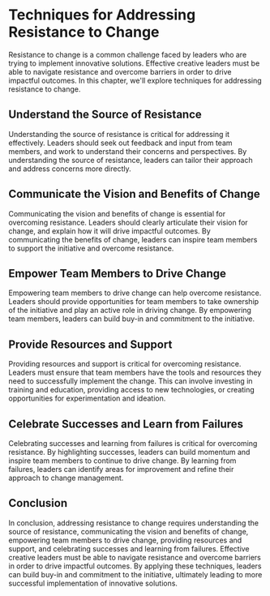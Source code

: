 # Techniques for Addressing Resistance to Change

Resistance to change is a common challenge faced by leaders who are trying to implement innovative solutions. Effective creative leaders must be able to navigate resistance and overcome barriers in order to drive impactful outcomes. In this chapter, we'll explore techniques for addressing resistance to change.

Understand the Source of Resistance
-----------------------------------

Understanding the source of resistance is critical for addressing it effectively. Leaders should seek out feedback and input from team members, and work to understand their concerns and perspectives. By understanding the source of resistance, leaders can tailor their approach and address concerns more directly.

Communicate the Vision and Benefits of Change
---------------------------------------------

Communicating the vision and benefits of change is essential for overcoming resistance. Leaders should clearly articulate their vision for change, and explain how it will drive impactful outcomes. By communicating the benefits of change, leaders can inspire team members to support the initiative and overcome resistance.

Empower Team Members to Drive Change
------------------------------------

Empowering team members to drive change can help overcome resistance. Leaders should provide opportunities for team members to take ownership of the initiative and play an active role in driving change. By empowering team members, leaders can build buy-in and commitment to the initiative.

Provide Resources and Support
-----------------------------

Providing resources and support is critical for overcoming resistance. Leaders must ensure that team members have the tools and resources they need to successfully implement the change. This can involve investing in training and education, providing access to new technologies, or creating opportunities for experimentation and ideation.

Celebrate Successes and Learn from Failures
-------------------------------------------

Celebrating successes and learning from failures is critical for overcoming resistance. By highlighting successes, leaders can build momentum and inspire team members to continue to drive change. By learning from failures, leaders can identify areas for improvement and refine their approach to change management.

Conclusion
----------

In conclusion, addressing resistance to change requires understanding the source of resistance, communicating the vision and benefits of change, empowering team members to drive change, providing resources and support, and celebrating successes and learning from failures. Effective creative leaders must be able to navigate resistance and overcome barriers in order to drive impactful outcomes. By applying these techniques, leaders can build buy-in and commitment to the initiative, ultimately leading to more successful implementation of innovative solutions.
